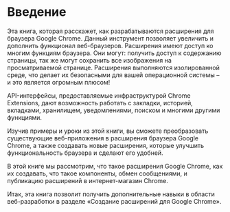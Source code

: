 # Введение

Эта книга, которая расскажет, как разрабатываются расширения для браузера Google Chrome. Данный инструмент позволяет увеличить и дополнить функционал веб-браузеров. Расширения имеют доступ ко многим функциям браузера. Они могут: получить доступ к содержанию страницы, так же могут сохранить все изображения на просматриваемой странице. Расширения выполняются изолированной среде, что делает их безопасными для вашей операционной системы – и это является огромным плюсом!

API-интерфейсы, предоставляемые инфраструктурой Chrome Extensions, дают возможность работать с закладки, историей, вкладками, хранилищем, уведомлениями, поиском и многими другими функциями.

Изучив примеры и уроки из этой книги, вы сможете преобразовать существующие веб-приложения в расширения браузера Google Chrome, а также создавать новые расширения, которые улучшить функциональность браузера и сделают его удобней.

В этой книге мы рассмотрим, что такое расширения Google Chrome, как их создавать, что такое компоненты, обмен сообщениями, и публикацию расширений в интернет-магазин Chrome.

Итак, эта книга позволит получить дополнительные навыки в области веб-разработки в разделе «Создание расширений для Google Chrome».

